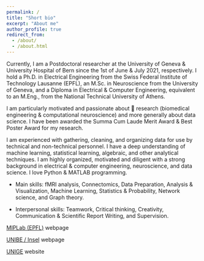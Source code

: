 ```yaml
---
permalink: /
title: "Short bio"
excerpt: "About me"
author_profile: true
redirect_from: 
  - /about/
  - /about.html
---
```


<meta name="google-site-verification" content="-KXtUwKiZPbH6QKiAJTOFGx7X1oFTnGS4dZLv7eq3Xg" />

Currently, I am a Postdoctoral researcher at the University of Geneva & University Hospital of Bern since the 1st of June & July 2021, respectively. I hold a Ph.D. in Electrical Engineering from the Swiss Federal Institute of Technology Lausanne (EPFL), an M.Sc. in Neuroscience from the University of Geneva, and a Diploma in Electrical & Computer Engineering, equivalent to an M.Eng., from the National Technical University of Athens.

I am particularly motivated and passionate about 🧠 research (biomedical engineering & computational neuroscience) and more generally about data science. I have been awarded the Summa Cum Laude Merit Award & Best Poster Award for my research.

I am experienced with gathering, cleaning, and organizing data for use by technical and non-technical personnel. I have a deep understanding of machine learning, statistical learning, algebraic, and other analytical techniques. I am highly organized, motivated and diligent with a strong background in electrical & computer engineering, neuroscience, and data science. I love Python & MATLAB programming.


- Main skills: fMRI analysis, Connectomics, Data Preparation, Analysis & Visualization, Machine Learning, Statistics & Probability, Network science, and Graph theory.

- Interpersonal skills: Teamwork, Critical thinking, Creativity, Communication & Scientific Report Writing, and Supervision.

[MIPLab (EPFL)](https://miplab.epfl.ch/index.php/people/loukas) webpage

[UNIBE / Insel](https://www.neuroscience.unibe.ch/research/research_groups/functional_neurological_disorder_fnd_research_group/group_members/personen/phd_loukas_serafeim/) webpage

[UNIGE](https://www.campusbiotech.ch/en/node/468) website